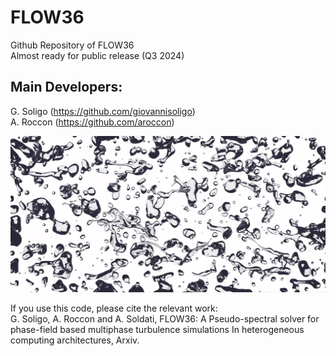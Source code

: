 # FLOW36
Github Repository of FLOW36 \
Almost ready for public release (Q3 2024)


## Main Developers:
G. Soligo (https://github.com/giovannisoligo) \
A. Roccon (https://github.com/aroccon)

![](flow36_handbook/cop.jpeg)

If you use this code, please cite the relevant work: \
G. Soligo, A. Roccon and A. Soldati, FLOW36: A Pseudo-spectral solver for phase-field based multiphase turbulence simulations In heterogeneous computing architectures, Arxiv.